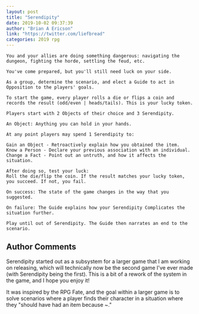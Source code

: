```yaml
---
layout: post
title: "Serendipity"
date: 2019-10-02 09:37:39
author: "Brian A Ericson"
link: "https://twitter.com/liefbread"
categories: 2019 rpg
---
```


 
```
You and your allies are doing something dangerous: navigating the dungeon, fighting the horde, settling the feud, etc.

You've come prepared, but you'll still need luck on your side.

As a group, determine the scenario, and elect a Guide to act in Opposition to the players' goals.

To start the game, every player rolls a die or flips a coin and records the result (odd/even | heads/tails). This is your lucky token.

Players start with 2 Objects of their choice and 3 Serendipity.

An Object: Anything you can hold in your hands.

At any point players may spend 1 Serendipity to:

Gain an Object - Retroactively explain how you obtained the item.
Know a Person - Declare your previous association with an individual.
Change a Fact - Point out an untruth, and how it affects the situation.

After doing so, test your luck:
Roll the die/flip the coin. If the result matches your lucky token, you succeed. If not, you fail.

On success: The state of the game changes in the way that you suggested.

On failure: The Guide explains how your Serendipity Complicates the situation further.

Play until out of Serendipity. The Guide then narrates an end to the scenario.
```
## Author Comments
Serendipity started out as a subsystem for a larger game that I am working on releasing, which will technically now be the second game I've ever made (with Serendipity being the first). This is a bit of a rework of the system in the game, and I hope you enjoy it!

It was inspired by the RPG Fate, and the goal within a larger game is to solve scenarios where a player finds their character in a situation where they "should have had an item because ~."
